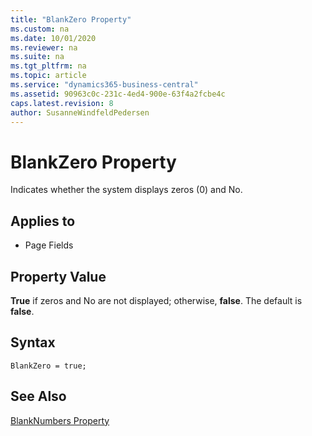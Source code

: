 ```yaml
---
title: "BlankZero Property"
ms.custom: na
ms.date: 10/01/2020
ms.reviewer: na
ms.suite: na
ms.tgt_pltfrm: na
ms.topic: article
ms.service: "dynamics365-business-central"
ms.assetid: 90963c0c-231c-4ed4-900e-63f4a2fcbe4c
caps.latest.revision: 8
author: SusanneWindfeldPedersen
---
```


# BlankZero Property
Indicates whether the system displays zeros (0) and No.  
  
## Applies to  
  
-   Page Fields  
  
## Property Value  
 **True** if zeros and No are not displayed; otherwise, **false**. The default is **false**.  
  
## Syntax
```AL
BlankZero = true;
```

## See Also  
 [BlankNumbers Property](devenv-blanknumbers-property.md)
